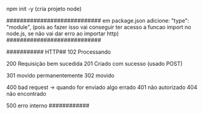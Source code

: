 npm init -y (cria projeto node)

############################
em package.json adicione:
"type": "module", (pois ao fazer isso vai conseguir ter acesso a funcao import no node.js, se não vai dar erro ao importar http)
############################

###########
HTTP##
102 Processando

200 Requisição bem sucedida
201 Criado com sucesso (usado POST)

301 movido permanentemente
302 movido

400 bad request -> quando for enviado algo errado
401 não autorizado
404 não encontrado

500 erro interno
############

